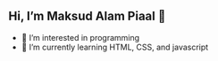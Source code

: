  ## Hi, I’m Maksud Alam Piaal 👋
- 👀 I’m interested in programming
- 🌱 I’m currently learning HTML, CSS, and javascript


